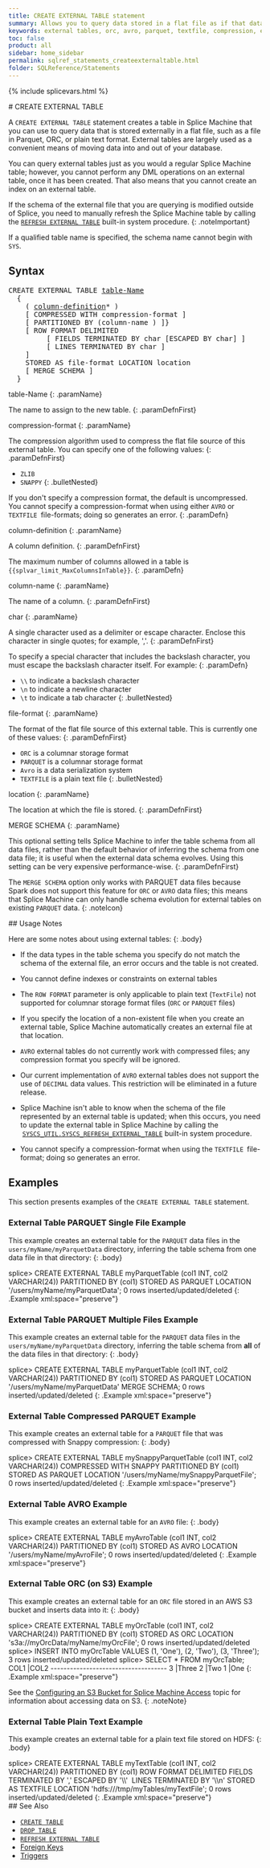 ```yaml
---
title: CREATE EXTERNAL TABLE statement
summary: Allows you to query data stored in a flat file as if that data were stored in a Splice Machine table.
keywords: external tables, orc, avro, parquet, textfile, compression, encoding, separator
toc: false
product: all
sidebar: home_sidebar
permalink: sqlref_statements_createexternaltable.html
folder: SQLReference/Statements
---
```

{% include splicevars.html %} <section>
<div class="TopicContent" data-swiftype-index="true" markdown="1">
# CREATE EXTERNAL TABLE

A `CREATE EXTERNAL TABLE` statement creates a table in Splice Machine
that you can use to query data that is stored externally in a flat file,
such as a file in Parquet, ORC, or plain text format. External tables
are largely used as a convenient means of moving data into and out of
your database.

You can query external tables just as you would a regular Splice Machine
table; however, you cannot perform any DML operations on an external
table, once it has been created. That also means that you cannot create
an index on an external table.

If the schema of the external file that you are querying is modified
outside of Splice, you need to manually refresh the Splice Machine table
by calling the
[`REFRESH EXTERNAL TABLE`](sqlref_sysprocs_refreshexttable.html) built-in
system procedure.
{: .noteImportant}

If a qualified table name is specified, the schema name cannot begin
with `SYS`.

## Syntax

<div class="fcnWrapperWide"><pre class="FcnSyntax">
CREATE EXTERNAL TABLE <a href="sqlref_identifiers_types.html#TableName">table-Name</a>
  {
    ( <a href="sqlref_statements_columndef.html">column-definition</a>* )
    [ COMPRESSED WITH compression-format ]
    [ PARTITIONED BY (column-name ) ]}
    [ ROW FORMAT DELIMITED 
         [ FIELDS TERMINATED BY char [ESCAPED BY char] ]
         [ LINES TERMINATED BY char ]
    ]
    STORED AS file-format LOCATION location
    [ MERGE SCHEMA ]
  }</pre>

</div>
<div class="paramList" markdown="1">
table-Name
{: .paramName}

The name to assign to the new table.
{: .paramDefnFirst}

compression-format
{: .paramName}

The compression algorithm used to compress the flat file source of this
external table. You can specify one of the following values:
{: .paramDefnFirst}

* `ZLIB`
* `SNAPPY`
{: .bulletNested}

If you don't specify a compression format, the default is uncompressed.
You cannot specify a <span
class="CodeItalicFont">compression-format</span> when using either `AVRO` or
`TEXTFILE `<span class="CodeItalicFont">file-formats</span>; doing so
generates an error.
{: .paramDefn}

column-definition
{: .paramName}

A column definition.
{: .paramDefnFirst}

The maximum number of columns allowed in a table is
`{{splvar_limit_MaxColumnsInTable}}`.
{: .paramDefn}

column-name
{: .paramName}

The name of a column.
{: .paramDefnFirst}

char
{: .paramName}

A single character used as a delimiter or escape character. Enclose this
character in single quotes; for example, ','.
{: .paramDefnFirst}

To specify a special character that includes the backslash character,
you must escape the backslash character itself. For example:
{: .paramDefn}

* `\\` to indicate a backslash character
* `\n` to indicate a newline character
* `\t` to indicate a tab character
{: .bulletNested}

file-format
{: .paramName}

The format of the flat file source of this external table. This is
currently one of these values:
{: .paramDefnFirst}

* `ORC` is a columnar storage format
* `PARQUET` is a columnar storage format
* `Avro` is a data serialization system
* `TEXTFILE` is a plain text file
{: .bulletNested}

location
{: .paramName}

The location at which the file is stored.
{: .paramDefnFirst}

MERGE SCHEMA
{: .paramName}

This optional setting tells Splice Machine to infer the table schema from all data files, rather than the default behavior of inferring the schema from one data file; it is useful when the external data schema evolves. Using this setting can be very expensive performance-wise.
{: .paramDefnFirst}

The `MERGE SCHEMA` option only works with PARQUET data files because Spark does not support this feature for `ORC` or `AVRO` data files; this means that Splice Machine can only handle schema evolution for external tables on existing `PARQUET` data.
{: .noteIcon}
</div>
## Usage Notes

Here are some notes about using external tables:
{: .body}

* If the data types in the table schema you specify do not match the
  schema of the external file, an error occurs and the table is not
  created.
* You cannot define indexes or constraints on external tables
* The `ROW FORMAT` parameter is only applicable to plain text
  (`TextFile`) not supported for columnar storage format files (`ORC` or
  `PARQUET` files)
  <!-- or row-based storage format files (AVRO).-->

* If you specify the location of a non-existent file when you create an
  external table, Splice Machine automatically creates an external file
  at that location.
* `AVRO` external tables do not currently work with compressed files;
  any compression format you specify will be ignored.
* Our current implementation of `AVRO` external tables does not support the use of `DECIMAL` data values. This restriction will be eliminated in a future release.
* Splice Machine isn't able to know when the schema of the file
  represented by an external table is updated; when this occurs, you
  need to update the external table in Splice Machine by calling the
 &nbsp;[`SYSCS_UTIL.SYSCS_REFRESH_EXTERNAL_TABLE`](sqlref_sysprocs_refreshexttable.html)
  built-in system procedure.
* You cannot specify a <span
  class="CodeItalicFont">compression-format</span> when using the
  `TEXTFILE `<span class="CodeItalicFont">file-format</span>; doing so
  generates an error.

## Examples

This section presents examples of the `CREATE EXTERNAL TABLE` statement.

### External Table PARQUET Single File Example

This example creates an external table for the `PARQUET` data files in the `users/myName/myParquetData` directory, inferring the table schema from one data file in that directory:
{: .body}

<div class="preWrapperWide" markdown="1">
    splice> CREATE EXTERNAL TABLE myParquetTable
                        (col1 INT, col2 VARCHAR(24))
                        PARTITIONED BY (col1)
                        STORED AS PARQUET
                        LOCATION '/users/myName/myParquetData';
    0 rows inserted/updated/deleted
{: .Example xml:space="preserve"}
</div>

### External Table PARQUET Multiple Files Example

This example creates an external table for the `PARQUET` data files in the `users/myName/myParquetData` directory, inferring the table schema from **all** of the data files in that directory:
{: .body}

<div class="preWrapperWide" markdown="1">
    splice> CREATE EXTERNAL TABLE myParquetTable
                        (col1 INT, col2 VARCHAR(24))
                        PARTITIONED BY (col1)
                        STORED AS PARQUET
                        LOCATION '/users/myName/myParquetData'
                        MERGE SCHEMA;
    0 rows inserted/updated/deleted
{: .Example xml:space="preserve"}
</div>

### External Table Compressed PARQUET Example

This example creates an external table for a `PARQUET` file that was
compressed with Snappy compression:
{: .body}

<div class="preWrapper" markdown="1">
    splice> CREATE EXTERNAL TABLE mySnappyParquetTable
                        (col1 INT, col2 VARCHAR(24))
                        COMPRESSED WITH SNAPPY
                        PARTITIONED BY (col1)
                        STORED AS PARQUET
                        LOCATION '/users/myName/mySnappyParquetFile';
    0 rows inserted/updated/deleted
{: .Example xml:space="preserve"}

</div>

### External Table AVRO Example
This example creates an external table for an `AVRO` file:
{: .body}

<div class="preWrapper" markdown="1">
    splice> CREATE EXTERNAL TABLE myAvroTable
                        (col1 INT, col2 VARCHAR(24))
                        PARTITIONED BY (col1)
                        STORED AS AVRO
                        LOCATION '/users/myName/myAvroFile';
    0 rows inserted/updated/deleted
{: .Example xml:space="preserve"}
</div>

### External Table ORC (on S3) Example

This example creates an external table for an `ORC` file stored in an AWS S3 bucket and inserts
data into it:
{: .body}

<div class="preWrapper" markdown="1">
    splice> CREATE EXTERNAL TABLE myOrcTable
                        (col1 INT, col2 VARCHAR(24))
                        PARTITIONED BY (col1)
                        STORED AS ORC
                        LOCATION 's3a://myOrcData/myName/myOrcFile';
    0 rows inserted/updated/deleted
    splice> INSERT INTO myOrcTable VALUES (1, 'One'), (2, 'Two'), (3, 'Three');
    3 rows inserted/updated/deleted
    splice> SELECT * FROM myOrcTable;
    COL1        |COL2
    ------------------------------------
    3           |Three
    2           |Two
    1           |One
{: .Example xml:space="preserve"}

</div>

See the [Configuring an S3 Bucket for Splice Machine Access](developers_cloudconnect_configures3.html) topic for information about accessing data on S3.
{: .noteNote}

### External Table Plain Text Example

This example creates an external table for a plain text file stored on HDFS:
{: .body}

<div class="preWrapper" markdown="1">
    splice> CREATE EXTERNAL TABLE myTextTable
                        (col1 INT, col2 VARCHAR(24))
                        PARTITIONED BY (col1)
                        ROW FORMAT DELIMITED FIELDS
                        TERMINATED BY ','
                        ESCAPED BY '\\' 
                        LINES TERMINATED BY '\\n'
                        STORED AS TEXTFILE
                        LOCATION 'hdfs:///tmp/myTables/myTextFile';
    0 rows inserted/updated/deleted
{: .Example xml:space="preserve"}

</div>
## See Also

* [`CREATE TABLE`](sqlref_statements_createtable.html)
* [`DROP TABLE`](sqlref_statements_droptable.html)
* [`REFRESH EXTERNAL TABLE`](sqlref_sysprocs_refreshexttable.html)
* [Foreign Keys](developers_fundamentals_foreignkeys.html)
* [Triggers](developers_fundamentals_triggers.html)

</div>
</section>
